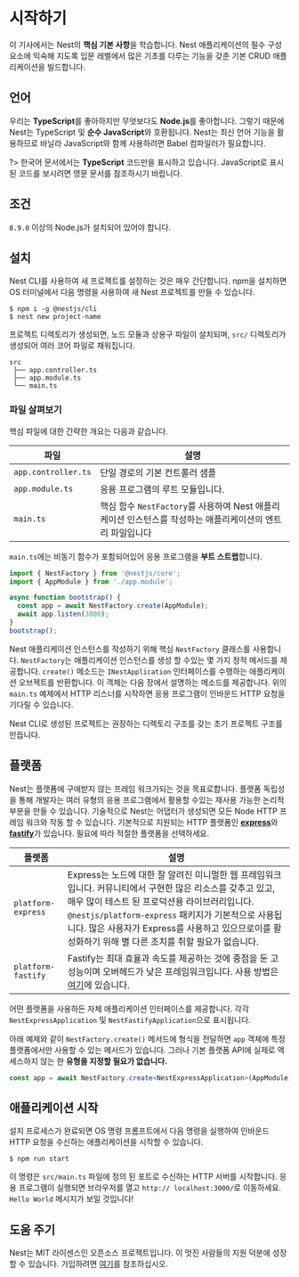 # 시작하기
이 기사에서는 Nest의 **핵심 기본 사항**을 학습합니다. Nest 애플리케이션의 필수 구성 요소에 익숙해 지도록 입문 레벨에서 많은 기초를 다루는 기능을 갖춘 기본 CRUD 애플리케이션을 빌드합니다.
## 언어
우리는 **TypeScript**를 좋아하지만 무엇보다도 **Node.js**를 좋아합니다. 그렇기 때문에 Nest는 TypeScript 및 **순수 JavaScript**와 호환됩니다. Nest는 최신 언어 기능을 활용하므로 바닐라 JavaScript와 함께 사용하려면 Babel 컴파일러가 필요합니다.

?> 한국어 문서에서는 **TypeScript** 코드만을 표시하고 있습니다. JavaScript로 표시된 코드를 보시려면 영문 문서를 참조하시기 바랍니다. 

## 조건
`8.9.0` 이상의 Node.js가 설치되어 있어야 합니다.

## 설치

Nest CLI를 사용하여 새 프로젝트를 설정하는 것은 매우 간단합니다. npm을 설치하면 OS 터미널에서 다음 명령을 사용하여 새 Nest 프로젝트를 만들 수 있습니다.

```command
$ npm i -g @nestjs/cli
$ nest new project-name
```

프로젝트 디렉토리가 생성되면, 노드 모듈과 상용구 파일이 설치되며, `src/` 디렉토리가 생성되어 여러 코어 파일로 채워집니다.
```
src
 ├── app.controller.ts
 ├── app.module.ts 
 └── main.ts
```

### 파일 살펴보기

핵심 파일에 대한 간략한 개요는 다음과 같습니다.

| 파일                | 설명                                                                                                    |
|---------------------|---------------------------------------------------------------------------------------------------------|
| `app.controller.ts` | 단일 경로의 기본 컨트롤러 샘플                                                                          |
| `app.module.ts`     | 응용 프로그램의 루트 모듈입니다.                                                                        |
| `main.ts`           | 핵심 함수 `NestFactory`를 사용하여 Nest 애플리케이션 인스턴스를 작성하는 애플리케이션의 엔트리 파일입니다 |

`main.ts`에는 비동기 함수가 포함되어있어 응용 프로그램을 **부트 스트랩**합니다.

```typescript
import { NestFactory } from '@nestjs/core';
import { AppModule } from './app.module';

async function bootstrap() {
  const app = await NestFactory.create(AppModule);
  await app.listen(3000);
}
bootstrap();
```

Nest 애플리케이션 인스턴스를 작성하기 위해 핵심 `NestFactory` 클래스를 사용합니다. `NestFactory`는 애플리케이션 인스턴스를 생성 할 수있는 몇 가지 정적 메서드를 제공합니다. `create()` 메소드는 `INestApplication` 인터페이스를 수행하는 애플리케이션 오브젝트를 반환합니다. 이 객체는 다음 장에서 설명하는 메소드를 제공합니다. 위의 `main.ts` 예제에서 HTTP 리스너를 시작하면 응용 프로그램이 인바운드 HTTP 요청을 기다릴 수 있습니다.

Nest CLI로 생성된 프로젝트는 권장하는 디렉토리 구조를 갖는 초기 프로젝트 구조를 만듭니다.

## 플랫폼

Nest는 플랫폼에 구애받지 않는 프레임 워크가되는 것을 목표로합니다. 플랫폼 독립성을 통해 개발자는 여러 유형의 응용 프로그램에서 활용할 수있는 재사용 가능한 논리적 부분을 만들 수 있습니다. 기술적으로 Nest는 어댑터가 생성되면 모든 Node HTTP 프레임 워크와 작동 할 수 있습니다. 기본적으로 지원되는 HTTP 플랫폼인 [**express**](https://expressjs.com/)와 [**fastify**](https://www.fastify.io/)가 있습니다. 필요에 따라 적절한 플랫폼을 선택하세요.

| 플랫폼 | 설명 |
|--------------------|-----------------------------------------------------------------------------------------------------------------------------------------------------------------------------------------------------------------------------------------------------------------------------------------------------------------------------|
| `platform-express` | Express는 노드에 대한 잘 알려진 미니멀한 웹 프레임워크입니다. 커뮤니티에서 구현한 많은 리소스를 갖추고 있고, 매우 많이 테스트 된 프로덕션용 라이브러리입니다. `@nestjs/platform-express` 패키지가 기본적으로 사용됩니다. 많은 사용자가 Express를 사용하고 있으므로이를 활성화하기 위해 별 다른 조치를 취할 필요가 없습니다. |
| `platform-fastify` | Fastify는 최대 효율과 속도를 제공하는 것에 중점을 둔 고성능이며 오버헤드가 낮은 프레임워크입니다. 사용 방법은 [여기](https://docs.nestjs.com/techniques/performance)에 있습니다. |


어떤 플랫폼을 사용하든 자체 애플리케이션 인터페이스를 제공합니다. 각각 `NestExpressApplication` 및 `NestFastifyApplication`으로 표시됩니다.

아래 예제와 같이 `NestFactory.create()` 메서드에 형식을 전달하면 `app` 객체에 특정 플랫폼에서만 사용할 수 있는 메서드가 있습니다. 그러나 기본 플랫폼 API에 실제로 액세스하지 않는 한 **유형을 지정할 필요가 없습니다.**

```typescript
const app = await NestFactory.create<NestExpressApplication>(AppModule);
```

## 애플리케이션 시작
설치 프로세스가 완료되면 OS 명령 프롬프트에서 다음 명령을 실행하여 인바운드 HTTP 요청을 수신하는 애플리케이션을 시작할 수 있습니다.
```command
$ npm run start
```
이 명령은 `src/main.ts` 파일에 정의 된 포트로 수신하는 HTTP 서버를 시작합니다. 응용 프로그램이 실행되면 브라우저를 열고 `http:// localhost:3000/`로 이동하세요. `Hello World` 메시지가 보일 것입니다!

## 도움 주기
Nest는 MIT 라이센스인 오픈소스 프로젝트입니다. 이 멋진 사람들의 지원 덕분에 성장할 수 있습니다. 가입하려면 [여기](https://docs.nestjs.com/support)를 참조하십시오.
